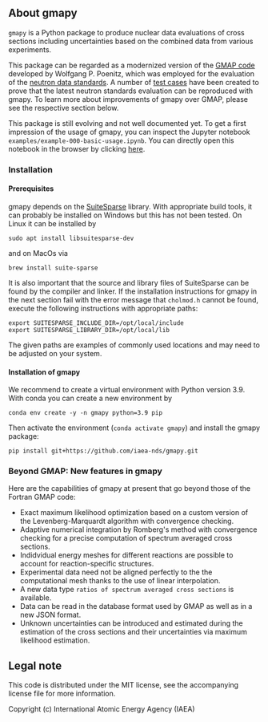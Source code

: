 ## About gmapy

`gmapy` is a Python package to produce nuclear data
evaluations of cross sections including uncertainties
based on the combined data from various experiments.

This package can be regarded as a modernized version
of the [GMAP code] developed by Wolfgang P. Poenitz,
which was employed for the evaluation of the
[neutron data standards][std2017-paper].
A number of [test cases][legacy-tests]
have been created to prove that the latest neutron
standards evaluation can be reproduced with gmapy.
To learn more about improvements of gmapy over GMAP,
please see the respective section below.

This package is still evolving and not well documented yet.
To get a first impression of the usage of gmapy, you can
inspect the Jupyter notebook `examples/example-000-basic-usage.ipynb`.
You can directly open this notebook in the browser by clicking
[here][mybinder-example-000].

[mybinder-example-000]: https://mybinder.org/v2/gh/iaea-nds/gmapy/dev?labpath=examples%2Fexample-000-basic-usage.ipynb
[GMAP code]: https://github.com/iaea-nds/GMAP-Fortran
[legacy-tests]: https://github.com/iaea-nds/gmapy/legacy-tests
[std2017-paper]: https://www.sciencedirect.com/science/article/pii/S0090375218300218

### Installation

#### Prerequisites

gmapy depends on the [SuiteSparse] library.
With appropriate build tools, it can probably be installed
on Windows but this has not been tested.
On Linux it can be installed by
```
sudo apt install libsuitesparse-dev
```
and on MacOs via
```
brew install suite-sparse
```

It is also important that the source and library files
of SuiteSparse can be found by the compiler and linker.
If the installation instructions for gmapy in the next
section fail with the error message that `cholmod.h`
cannot be found, execute the following instructions
with appropriate paths:
```
export SUITESPARSE_INCLUDE_DIR=/opt/local/include
export SUITESPARSE_LIBRARY_DIR=/opt/local/lib
```
The given paths are examples of commonly used locations
and may need to be adjusted on your system.

[SuiteSparse]: https://github.com/DrTimothyAldenDavis/SuiteSparse

#### Installation of gmapy

We recommend to create a virtual environment with
Python version 3.9. With conda you can create a new
environment by
```
conda env create -y -n gmapy python=3.9 pip
```
Then activate the environment (`conda activate gmapy`)
and install the gmapy package:
```
pip install git+https://github.com/iaea-nds/gmapy.git
```

### Beyond GMAP: New features in gmapy

Here are the capabilities of gmapy at present that
go beyond those of the Fortran GMAP code:

- Exact maximum likelihood optimization based on
  a custom version of the Levenberg-Marquardt algorithm
  with convergence checking.
- Adaptive numerical integration by Romberg's method
  with convergence checking for a precise computation
  of spectrum averaged cross sections.
- Indidvidual energy meshes for different reactions
  are possible to account for reaction-specific structures.
- Experimental data need not be aligned perfectly
  to the the computational mesh thanks to the use of
  linear interpolation.
- A new data type `ratios of spectrum averaged cross sections`
  is available.
- Data can be read in the database format used by GMAP
  as well as in a new JSON format.
- Unknown uncertainties can be introduced and estimated
  during the estimation of the cross sections and their
  uncertainties via maximum likelihood estimation.


## Legal note

This code is distributed under the MIT license, see the
accompanying license file for more information.

Copyright (c) International Atomic Energy Agency (IAEA)
